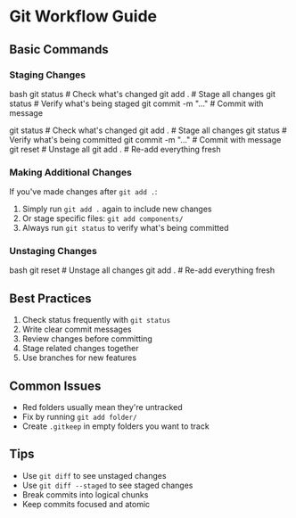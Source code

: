 # Git Workflow Guide

## Basic Commands

### Staging Changes

bash
git status # Check what's changed
git add . # Stage all changes
git status # Verify what's being staged
git commit -m "..." # Commit with message

git status         # Check what's changed
git add .          # Stage all changes
git status         # Verify what's being committed
git commit -m "..."  # Commit with message
git reset         # Unstage all
git add .         # Re-add everything fresh



### Making Additional Changes
If you've made changes after `git add .`:
1. Simply run `git add .` again to include new changes
2. Or stage specific files: `git add components/`
3. Always run `git status` to verify what's being committed

### Unstaging Changes

bash
git reset # Unstage all changes
git add . # Re-add everything fresh


## Best Practices
1. Check status frequently with `git status`
2. Write clear commit messages
3. Review changes before committing
4. Stage related changes together
5. Use branches for new features

## Common Issues
- Red folders usually mean they're untracked
- Fix by running `git add folder/`
- Create `.gitkeep` in empty folders you want to track

## Tips
- Use `git diff` to see unstaged changes
- Use `git diff --staged` to see staged changes
- Break commits into logical chunks
- Keep commits focused and atomic


